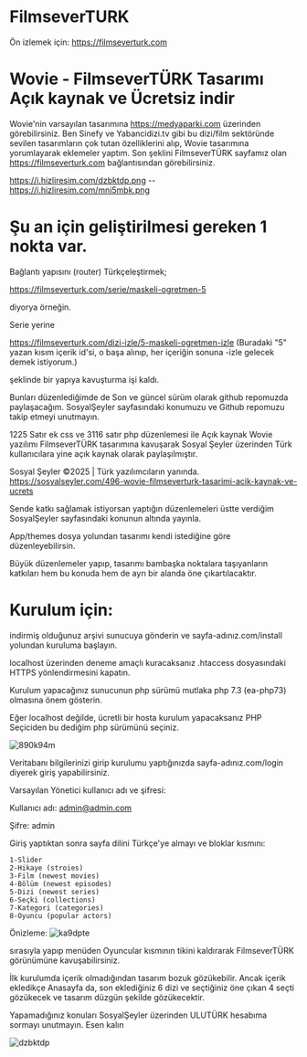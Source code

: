 # FilmseverTURK
Ön izlemek için: https://filmseverturk.com

# Wovie - FilmseverTÜRK Tasarımı Açık kaynak ve Ücretsiz indir

Wovie'nin varsayılan tasarımına https://medyaparki.com üzerinden görebilirsiniz. Ben Sinefy ve Yabancidizi.tv gibi bu dizi/film sektöründe sevilen tasarımların çok tutan özelliklerini alıp, Wovie tasarımına yorumlayarak eklemeler yaptım. Son şeklini FilmseverTÜRK sayfamız olan https://filmseverturk.com bağlantısından görebilirsiniz.

https://i.hizliresim.com/dzbktdp.png  --  https://i.hizliresim.com/mni5mbk.png

# Şu an için geliştirilmesi gereken 1 nokta var.

Bağlantı yapısını (router) Türkçeleştirmek;

https://filmseverturk.com/serie/maskeli-ogretmen-5

diyorya örneğin.

Serie yerine

https://filmseverturk.com/dizi-izle/5-maskeli-ogretmen-izle (Buradaki "5" yazan kısım içerik id'si, o başa alınıp, her içeriğin sonuna -izle gelecek demek istiyorum.)

şeklinde bir yapıya kavuşturma işi kaldı.

Bunları düzenlediğimde de Son ve güncel sürüm olarak github repomuzda paylaşacağım. SosyalŞeyler sayfasındaki konumuzu ve Github repomuzu takip etmeyi unutmayın.

1225 Satır ek css ve 3116 satır php düzenlemesi ile Açık kaynak Wovie yazılımı FilmseverTÜRK tasarımına kavuşarak Sosyal Şeyler üzerinden Türk kullanıcılara yine açık kaynak olarak paylaşılmıştır.

Sosyal Şeyler ©2025 | Türk yazılımcıların yanında. https://sosyalseyler.com/496-wovie-filmseverturk-tasarimi-acik-kaynak-ve-ucrets

Sende katkı sağlamak istiyorsan yaptığın düzenlemeleri üstte verdiğim SosyalŞeyler sayfasındaki konunun altında yayınla.

App/themes dosya yolundan tasarımı kendi istediğine göre düzenleyebilirsin.

Büyük düzenlemeler yapıp, tasarımı bambaşka noktalara taşıyanların katkıları hem bu konuda hem de ayrı bir alanda öne çıkartılacaktır.

# Kurulum için:

indirmiş olduğunuz arşivi sunucuya gönderin ve sayfa-adınız.com/install yolundan kuruluma başlayın.

localhost üzerinden deneme amaçlı kuracaksanız .htaccess dosyasındaki HTTPS yönlendirmesini kapatın.

Kurulum yapacağınız sunucunun php sürümü mutlaka php 7.3 (ea-php73) olmasına önem gösterin.

Eğer localhost değilde, ücretli bir hosta kurulum yapacaksanız PHP Seçiciden bu dediğim php sürümünü seçiniz.

![890k94m](https://github.com/user-attachments/assets/14ec69ed-db58-40e0-9a5f-3ccc6e561e4d)

Veritabanı bilgilerinizi girip kurulumu yaptığınızda sayfa-adınız.com/login diyerek giriş yapabilirsiniz.

Varsayılan Yönetici kullanıcı adı ve şifresi:

Kullanıcı adı: admin@admin.com

Şifre: admin

Giriş yaptıktan sonra sayfa dilini Türkçe'ye almayı ve bloklar kısmını:

    1-Slider
    2-Hikaye (stroies)
    3-Film (newest movies)
    4-Bölüm (newest episodes)
    5-Dizi (newest series)
    6-Seçki (collections)
    7-Kategori (categories)
    8-Oyuncu (popular actors)

Önizleme:
![ka9dpte](https://github.com/user-attachments/assets/e8806f3a-e2d6-4918-b735-a57c0cdb8b13)

sırasıyla yapıp menüden Oyuncular kısmının tikini kaldırarak FilmseverTÜRK görünümüne kavuşabilirsiniz.

İlk kurulumda içerik olmadığından tasarım bozuk gözükebilir. Ancak içerik ekledikçe Anasayfa da, son eklediğiniz 6 dizi ve seçtiğiniz öne çıkan 4 seçti gözükecek ve tasarım düzgün şekilde gözükecektir.

Yapamadığınız konuları SosyalŞeyler üzerinden ULUTÜRK hesabıma sormayı unutmayın. Esen kalın

![dzbktdp](https://github.com/user-attachments/assets/09e7e00e-4139-4377-a473-eb038039b27a)
